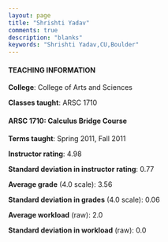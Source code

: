 ```yaml
---
layout: page
title: "Shrishti Yadav" 
comments: true
description: "blanks"
keywords: "Shrishti Yadav,CU,Boulder"
---
```

<head>
<script src="https://ajax.googleapis.com/ajax/libs/jquery/2.1.3/jquery.min.js"></script>
<script src="https://dl.dropboxusercontent.com/s/pc42nxpaw1ea4o9/highcharts.js?dl=0"></script>
<!-- <script src="../assets/js/highcharts.js"></script> -->
<style type="text/css">@font-face {
	font-family: "Bebas Neue";
	src: url(https://www.filehosting.org/file/details/544349/BebasNeue Regular.otf) format("opentype");
	}
	h1.Bebas { 
		font-family: "Bebas Neue", Verdana, Tahoma;
	}
</style>
</head>
	   
#### TEACHING INFORMATION

**College**: College of Arts and Sciences

**Classes taught**: ARSC 1710

#### ARSC 1710: Calculus Bridge Course

**Terms taught**: Spring 2011, Fall 2011

**Instructor rating**: 4.98

**Standard deviation in instructor rating**: 0.77

**Average grade** (4.0 scale): 3.56

**Standard deviation in grades** (4.0 scale): 0.06

**Average workload** (raw): 2.0

**Standard deviation in workload** (raw): 0.0

